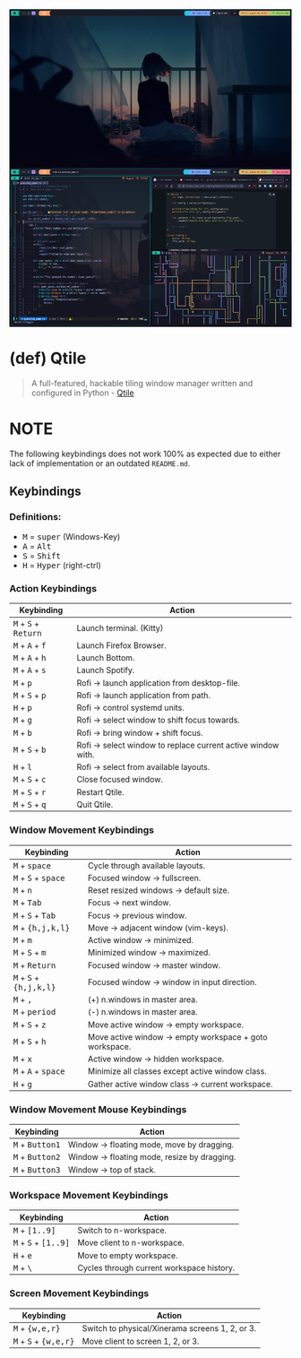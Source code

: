 <img alt="Qtile Desktop" src="../../.github/assets/themes/tokyonight-qtile.png" align="center">

# (def) Qtile
> A full-featured, hackable tiling window manager written and configured in
> Python - [Qtile](http://www.qtile.org)

# NOTE
The following keybindings does not work 100% as expected due to either lack of
implementation or an outdated `README.md`.

## Keybindings

### Definitions:
- <kbd>M</kbd> = <kbd>super</kbd> (Windows-Key)
- <kbd>A</kbd> = <kbd>Alt</kbd>
- <kbd>S</kbd> = <kbd>Shift</kbd>
- <kbd>H</kbd> = <kbd>Hyper</kbd> (right-ctrl)

### Action Keybindings

| Keybinding                                      | Action                                                       |
|-------------------------------------------------|--------------------------------------------------------------|
| <kbd>M</kbd> + <kbd>S</kbd> + <kbd>Return</kbd> | Launch terminal. (Kitty)                                     |
| <kbd>M</kbd> + <kbd>A</kbd> + <kbd>f</kbd>      | Launch Firefox Browser.                                      |
| <kbd>M</kbd> + <kbd>A</kbd> + <kbd>h</kbd>      | Launch Bottom.                                               |
| <kbd>M</kbd> + <kbd>A</kbd> + <kbd>s</kbd>      | Launch Spotify.                                              |
| <kbd>M</kbd> + <kbd>p</kbd>                     | Rofi -> launch application from desktop-file.                |
| <kbd>M</kbd> + <kbd>S</kbd> + <kbd>p</kbd>      | Rofi -> launch application from path.                        |
| <kbd>H</kbd> + <kbd>p</kbd>                     | Rofi -> control systemd units.                               |
| <kbd>M</kbd> + <kbd>g</kbd>                     | Rofi -> select window to shift focus towards.                |
| <kbd>M</kbd> + <kbd>b</kbd>                     | Rofi -> bring window + shift focus.                          |
| <kbd>M</kbd> + <kbd>S</kbd> + <kbd>b</kbd>      | Rofi -> select window to replace current active window with. |
| <kbd>H</kbd> + <kbd>l</kbd>                     | Rofi -> select from available layouts.                       |
| <kbd>M</kbd> + <kbd>S</kbd> + <kbd>c</kbd>      | Close focused window.                                        |
| <kbd>M</kbd> + <kbd>S</kbd> + <kbd>r</kbd>      | Restart Qtile.                                               |
| <kbd>M</kbd> + <kbd>S</kbd> + <kbd>q</kbd>      | Quit Qtile.                                                  |

### Window Movement Keybindings

| Keybinding                                         | Action                                                  |
|----------------------------------------------------|---------------------------------------------------------|
| <kbd>M</kbd> + <kbd>space</kbd>                    | Cycle through available layouts.                        |
| <kbd>M</kbd> + <kbd>S</kbd> + <kbd>space</kbd>     | Focused window -> fullscreen.                           |
| <kbd>M</kbd> + <kbd>n</kbd>                        | Reset resized windows -> default size.                  |
| <kbd>M</kbd> + <kbd>Tab</kbd>                      | Focus -> next window.                                   |
| <kbd>M</kbd> + <kbd>S</kbd> + <kbd>Tab</kbd>       | Focus -> previous window.                               |
| <kbd>M</kbd> + <kbd>{h,j,k,l}</kbd>                | Move -> adjacent window (vim-keys).                     |
| <kbd>M</kbd> + <kbd>m</kbd>                        | Active window -> minimized.                             |
| <kbd>M</kbd> + <kbd>S</kbd> + <kbd>m</kbd>         | Minimized window -> maximized.                          |
| <kbd>M</kbd> + <kbd>Return</kbd>                   | Focused window -> master window.                        |
| <kbd>M</kbd> + <kbd>S</kbd> + <kbd>{h,j,k,l}</kbd> | Focused window -> window in input direction.            |
| <kbd>M</kbd> + <kbd>,</kbd>                        | (+) n.windows in master area.                           |
| <kbd>M</kbd> + <kbd>period</kbd>                   | (-) n.windows in master area.                           |
| <kbd>M</kbd> + <kbd>S</kbd> + <kbd>z</kbd>         | Move active window -> empty workspace.                  |
| <kbd>M</kbd> + <kbd>S</kbd> + <kbd>h</kbd>         | Move active window -> empty workspace + goto workspace. |
| <kbd>M</kbd> + <kbd>x</kbd>                        | Active window -> hidden workspace.                      |
| <kbd>M</kbd> + <kbd>A</kbd> + <kbd>space</kbd>     | Minimize all classes except active window class.        |
| <kbd>H</kbd> + <kbd>g</kbd>                        | Gather active window class -> current workspace.        |

### Window Movement Mouse Keybindings

| Keybinding                        | Action                                       |
|-----------------------------------|----------------------------------------------|
| <kbd>M</kbd> + <kbd>Button1</kbd> | Window -> floating mode, move by dragging.   |
| <kbd>M</kbd> + <kbd>Button2</kbd> | Window -> floating mode, resize by dragging. |
| <kbd>M</kbd> + <kbd>Button3</kbd> | Window -> top of stack.                      |

### Workspace Movement Keybindings

| Keybinding                                      | Action                                    |
|-------------------------------------------------|-------------------------------------------|
| <kbd>M</kbd> + <kbd>[1..9]</kbd>                | Switch to n-workspace.                    |
| <kbd>M</kbd> + <kbd>S</kbd> + <kbd>[1..9]</kbd> | Move client to n-workspace.               |
| <kbd>H</kbd> + <kbd>e                           | Move to empty workspace.                  |
| <kbd>M</kbd> + <kbd>\\</kbd>                    | Cycles through current workspace history. |

### Screen Movement Keybindings

| Keybinding                                       | Action                                          |
|--------------------------------------------------|-------------------------------------------------|
| <kbd>M</kbd> + <kbd>{w,e,r}</kbd>                | Switch to physical/Xinerama screens 1, 2, or 3. |
| <kbd>M</kbd> + <kbd>S</kbd> + <kbd>{w,e,r}</kbd> | Move client to screen 1, 2, or 3.               |

